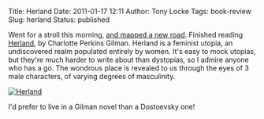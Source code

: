 Title: Herland
Date: 2011-01-17 12:11
Author: Tony Locke
Tags: book-review
Slug: herland
Status: published

Went for a stroll this morning, [and mapped a new road](http://www.openstreetmap.org/?lat=50.40913&lon=-4.67135&zoom=17&layers=M). Finished reading [Herland](http://en.wikipedia.org/wiki/Herland_%28novel%29), by Charlotte Perkins Gilman. Herland is a feminist utopia, an undiscovered realm populated entirely by women. It's easy to mock utopias, but they're much harder to write about than dystopias, so I admire anyone who has a go. The wondrous place is revealed to us through the eyes of 3 male characters, of varying degrees of masculinity.  

[![Herland](http://upload.wikimedia.org/wikipedia/en/thumb/f/f8/CharlottePerkinsGilman_Herland.jpg/200px-CharlottePerkinsGilman_Herland.jpg)](http://upload.wikimedia.org/wikipedia/en/thumb/f/f8/CharlottePerkinsGilman_Herland.jpg/200px-CharlottePerkinsGilman_Herland.jpg)  

I'd prefer to live in a Gilman novel than a Dostoevsky one!

